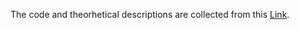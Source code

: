 The code and theorhetical descriptions are collected from this [Link](https://towardsdatascience.com/how-to-code-the-value-iteration-algorithm-for-reinforcement-learning-8fb806e117d1).
